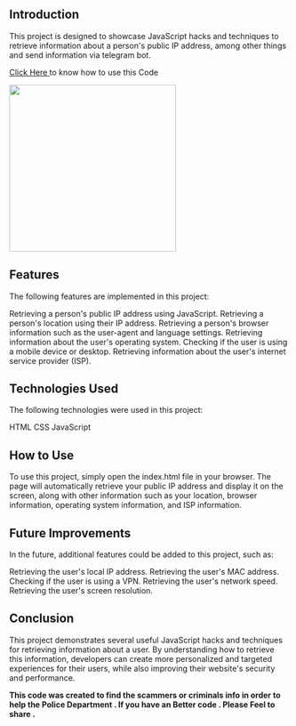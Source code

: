 ## Introduction
This project is designed to showcase JavaScript hacks and techniques to retrieve information about a person's public IP address, among other things and send information via telegram bot.

<a href="https://github.com/Whitecat18/javascript-hacks/blob/main/how-to-use.md" > Click Here </a> to know how to use this Code


<img src="https://images.pond5.com/4k-hacker-war-super-modern-footage-073380072_iconl.jpeg" height=300 />

## Features
The following features are implemented in this project:

Retrieving a person's public IP address using JavaScript.
Retrieving a person's location using their IP address.
Retrieving a person's browser information such as the user-agent and language settings.
Retrieving information about the user's operating system.
Checking if the user is using a mobile device or desktop.
Retrieving information about the user's internet service provider (ISP).
## Technologies Used
The following technologies were used in this project:

HTML
CSS
JavaScript
## How to Use
To use this project, simply open the index.html file in your browser. The page will automatically retrieve your public IP address and display it on the screen, along with other information such as your location, browser information, operating system information, and ISP information.

## Future Improvements
In the future, additional features could be added to this project, such as:

Retrieving the user's local IP address.
Retrieving the user's MAC address.
Checking if the user is using a VPN.
Retrieving the user's network speed.
Retrieving the user's screen resolution.
## Conclusion
This project demonstrates several useful JavaScript hacks and techniques for retrieving information about a user. By understanding how to retrieve this information, developers can create more personalized and targeted experiences for their users, while also improving their website's security and performance.


**This code was created to find the scammers or criminals info in order to help the Police Department . If you have an Better code . Please Feel to share .**
